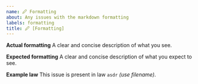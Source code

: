 ```yaml
---
name: 🖉 Formatting
about: Any issues with the markdown formatting
labels: formatting
title: 🖉 [Formatting]
---
```


**Actual formatting**
A clear and concise description of what you see.

**Expected formatting**
A clear and concise description of what you expect to see.

**Example law**
This issue is present in law `asdr` _(use filename)_.
